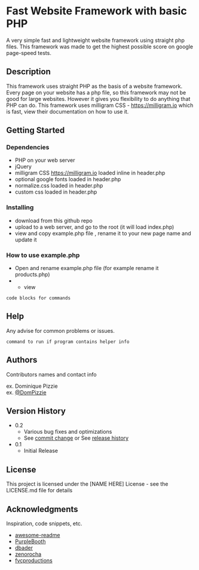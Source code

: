 # Fast Website Framework with basic PHP

A very simple fast and lightweight website framework using straight php files. This framework was made to get the highest possible score on google page-speed tests.

## Description

This framework uses straight PHP as the basis of a website framework.
Every page on your website has a php file, so this framework may not be good for large websites. However it gives you flexibility to do anything that PHP can do.
This framework uses milligram CSS - https://milligram.io which is fast, view their documentation on how to use it.

## Getting Started

### Dependencies

* PHP on your web server
* jQuery
* milligram CSS https://milligram.io loaded inline in header.php
* optional google fonts loaded in header.php
* normalize.css loaded in header.php
* custom css loaded in header.php


### Installing

* download from this github repo
* upload to a web server, and go to the root (it will load index.php)
* view and copy example.php file , rename it to your new page name and update it

### How to use example.php

* Open and rename example.php file (for example rename it products.php)
* * view
```
code blocks for commands
```

## Help

Any advise for common problems or issues.
```
command to run if program contains helper info
```

## Authors

Contributors names and contact info

ex. Dominique Pizzie  
ex. [@DomPizzie](https://twitter.com/dompizzie)

## Version History

* 0.2
    * Various bug fixes and optimizations
    * See [commit change]() or See [release history]()
* 0.1
    * Initial Release

## License

This project is licensed under the [NAME HERE] License - see the LICENSE.md file for details

## Acknowledgments

Inspiration, code snippets, etc.
* [awesome-readme](https://github.com/matiassingers/awesome-readme)
* [PurpleBooth](https://gist.github.com/PurpleBooth/109311bb0361f32d87a2)
* [dbader](https://github.com/dbader/readme-template)
* [zenorocha](https://gist.github.com/zenorocha/4526327)
* [fvcproductions](https://gist.github.com/fvcproductions/1bfc2d4aecb01a834b46)